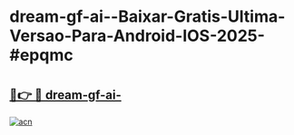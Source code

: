 # dream-gf-ai--Baixar-Gratis-Ultima-Versao-Para-Android-IOS-2025-#epqmc

# <h2><a href="https://ainizakaria.my?title=dream-gf-ai-&ref=24M">🔗👉 🔴 dream-gf-ai-</a></h2>

[![acn](https://github.com/user-attachments/assets/0f9c940e-d8b0-45ae-aac7-cd30a18b3e1c)](https://ainizakaria.my?title=dream-gf-ai-&ref=24M)

